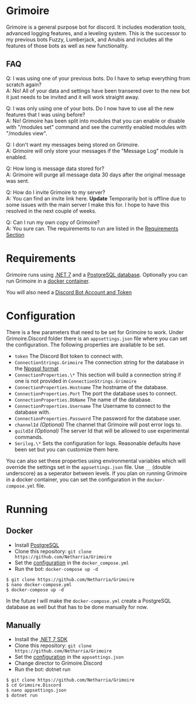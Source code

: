 # Grimoire

Grimoire is a general purpose bot for discord. It includes moderation tools, advanced logging features, and a leveling system. This is the successor to my previous bots Fuzzy, Lumberjack, and Anubis and includes all the features of those bots as well as new functionality.

## FAQ
Q: I was using one of your previous bots. Do I have to setup everything from scratch again?  
A: No! All of your data and settings have been transered over to the new bot it just needs to be invited and it will work straight away.

Q: I was only using one of your bots. Do I now have to use all the new features that I was using before?  
A: No! Grimoire has been split into modules that you can enable or disable with "/modules set" command and see the currently enabled modules with "/modules view".

Q: I don't want my messages being stored on Grimoire.  
A: Grimoire will only store your messages if the "Message Log" module is enabled. 

Q: How long is message data stored for?  
A: Grimoire will purge all message data 30 days after the original message was sent.

Q: How do I invite Grimoire to my server?  
A: You can find an invite link here. **Update** Temporarily bot is offline due to some issues with the main server I make this for. I hope to have this resolved in the next couple of weeks.

Q: Can I run my own copy of Grimoire?  
A: You sure can. The requirements to run are listed in the [Requirements Section](#Requirements)

# Requirements

Grimoire runs using [.NET 7](https://dotnet.microsoft.com/en-us/download/dotnet/7.0) and a [PostgreSQL database](https://www.postgresql.org/download/). Optionally you can run Grimoire in a [docker container](https://www.docker.com/get-started/).

You will also need a [Discord Bot Account and Token](https://discord.com/developers/docs/getting-started)


# Configuration

There is a few parameters that need to be set for Grimoire to work. Under Grimoire.Discord folder there is an `appsettings.json` file where you can set the configuration. The following properties are available to be set.

* `token` The Discord Bot token to connect with.
* `ConnectionStrings.Grimoire` The connection string for the database in the [Npgsql format](https://www.npgsql.org/doc/connection-string-parameters.html)
* `ConnectionProperties.\*` This section will build a connection string if one is not provided in `ConnectionStrings.Grimoire`
* `ConnectionProperties.Hostname` The hostname of the database.
* `ConnectionProperties.Port` The port the database uses to connect.
* `ConnectionProperties.DbName` The name of the database.
* `ConnectionProperties.Username` The Username to connect to the database with.
* `ConnectionProperties.Password` The password for the database user.
* `channelId` *(Optional)* The channel that Grimoire will post error logs to.
* `guildId` *(Optional)* The server Id that will be allowed to use experimental commands.
* `Serilog.\*` Sets the configuration for logs. Reasonable defaults have been set but you can customize them here.

You can also set these properties using environmental variables which will override the settings set in the `appsettings.json` file. Use `__` (double underscore) as a seperator between levels. If you plan on running Grimoire in a docker container, you can set the configuration in the `docker-compose.yml` file.

# Running

## Docker

* Install [PostgreSQL](https://www.postgresql.org/download/)
* Clone this repository: `git clone https://github.com/Netharria/Grimoire`
* Set the [configuration](#configuration) in the `docker_compose.yml`
* Run the bot: `docker-compose up -d`

```
$ git clone https://github.com/Netharria/Grimoire
$ nano docker-compose.yml
$ docker-compose up -d
```

In the future I will make the `docker-compose.yml` create a PostgreSQL database as well but that has to be done manually for now.

## Manually

* Install the [.NET 7 SDK](https://dotnet.microsoft.com/en-us/download/dotnet/7.0)
* Clone this repository: `git clone https://github.com/Netharria/Grimoire`
* Set the [configuration](#configuration) in the `appsettings.json`
* Change director to Grimoire.Discord
* Run the bot: dotnet run

```
$ git clone https://github.com/Netharria/Grimoire
$ cd Grimoire.Discord
$ nano appsettings.json
$ dotnet run
```
